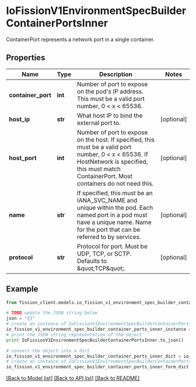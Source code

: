# IoFissionV1EnvironmentSpecBuilderContainerPortsInner

ContainerPort represents a network port in a single container.

## Properties

Name | Type | Description | Notes
------------ | ------------- | ------------- | -------------
**container_port** | **int** | Number of port to expose on the pod&#39;s IP address. This must be a valid port number, 0 &lt; x &lt; 65536. | 
**host_ip** | **str** | What host IP to bind the external port to. | [optional] 
**host_port** | **int** | Number of port to expose on the host. If specified, this must be a valid port number, 0 &lt; x &lt; 65536. If HostNetwork is specified, this must match ContainerPort. Most containers do not need this. | [optional] 
**name** | **str** | If specified, this must be an IANA_SVC_NAME and unique within the pod. Each named port in a pod must have a unique name. Name for the port that can be referred to by services. | [optional] 
**protocol** | **str** | Protocol for port. Must be UDP, TCP, or SCTP. Defaults to \&quot;TCP\&quot;. | [optional] 

## Example

```python
from fission_client.models.io_fission_v1_environment_spec_builder_container_ports_inner import IoFissionV1EnvironmentSpecBuilderContainerPortsInner

# TODO update the JSON string below
json = "{}"
# create an instance of IoFissionV1EnvironmentSpecBuilderContainerPortsInner from a JSON string
io_fission_v1_environment_spec_builder_container_ports_inner_instance = IoFissionV1EnvironmentSpecBuilderContainerPortsInner.from_json(json)
# print the JSON string representation of the object
print IoFissionV1EnvironmentSpecBuilderContainerPortsInner.to_json()

# convert the object into a dict
io_fission_v1_environment_spec_builder_container_ports_inner_dict = io_fission_v1_environment_spec_builder_container_ports_inner_instance.to_dict()
# create an instance of IoFissionV1EnvironmentSpecBuilderContainerPortsInner from a dict
io_fission_v1_environment_spec_builder_container_ports_inner_form_dict = io_fission_v1_environment_spec_builder_container_ports_inner.from_dict(io_fission_v1_environment_spec_builder_container_ports_inner_dict)
```
[[Back to Model list]](../README.md#documentation-for-models) [[Back to API list]](../README.md#documentation-for-api-endpoints) [[Back to README]](../README.md)


